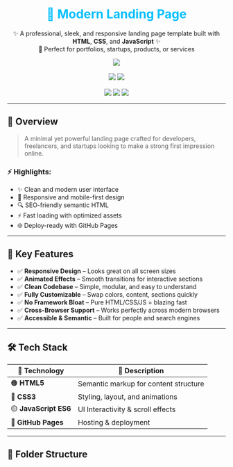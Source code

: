 <h1 align="center" style="color:#00BFFF;">🚀 Modern Landing Page</h1>

<p align="center">
  ✨ A professional, sleek, and responsive landing page template built with <b>HTML</b>, <b>CSS</b>, and <b>JavaScript</b> ✨<br>
  💼 Perfect for portfolios, startups, products, or services
</p>

<p align="center">
  <a href="https://shivammaurya2002.github.io/Landing-Page" target="_blank">
    <img src="https://img.shields.io/badge/Live-Demo-green?style=for-the-badge&logo=github">
  </a>
  <br><br>
  <img src="https://img.shields.io/github/languages/top/ShivamMaurya2002/Landing-Page?style=for-the-badge&color=blueviolet">
  <img src="https://img.shields.io/github/last-commit/ShivamMaurya2002/Landing-Page?style=for-the-badge&color=crimson">
  <br><br>
  <img src="https://img.shields.io/badge/HTML-60%25-orange?style=flat-square">
  <img src="https://img.shields.io/badge/CSS-30%25-blue?style=flat-square">
  <img src="https://img.shields.io/badge/JavaScript-10%25-yellow?style=flat-square">
</p>

---

## 📖 Overview

> A minimal yet powerful landing page crafted for developers, freelancers, and startups looking to make a strong first impression online.

### ⚡ Highlights:
- ✨ Clean and modern user interface  
- 🎯 Responsive and mobile-first design  
- 🔍 SEO-friendly semantic HTML  
- ⚡ Fast loading with optimized assets  
- 🌐 Deploy-ready with GitHub Pages

---

## 🎯 Key Features

- ✅ **Responsive Design** – Looks great on all screen sizes  
- ✅ **Animated Effects** – Smooth transitions for interactive sections  
- ✅ **Clean Codebase** – Simple, modular, and easy to understand  
- ✅ **Fully Customizable** – Swap colors, content, sections quickly  
- ✅ **No Framework Bloat** – Pure HTML/CSS/JS = blazing fast  
- ✅ **Cross-Browser Support** – Works perfectly across modern browsers  
- ✅ **Accessible & Semantic** – Built for people and search engines

---

## 🛠 Tech Stack

| 🧩 Technology      | 🔧 Description                        |
|--------------------|---------------------------------------|
| 🟠 **HTML5**        | Semantic markup for content structure |
| 🔵 **CSS3**         | Styling, layout, and animations       |
| 🟡 **JavaScript ES6** | UI Interactivity & scroll effects     |
| 🚀 **GitHub Pages** | Hosting & deployment                  |

---

## 📁 Folder Structure

